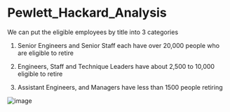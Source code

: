 # Pewlett_Hackard_Analysis










 We can put the eligible employees by title into 3 categories
  1) Senior Engineers and Senior Staff
        each have over 20,000 people who are eligible to retire
        
  2) Engineers, Staff and Technique Leaders 
    have about 2,500 to 10,000 eligible to retire
        
   3) Assistant Engineers, and Managers
      have less than 1500 people retiring
        
 ![image](https://user-images.githubusercontent.com/68198233/152654962-f6bc7e0c-688b-4f69-9692-29337b614c48.png)
